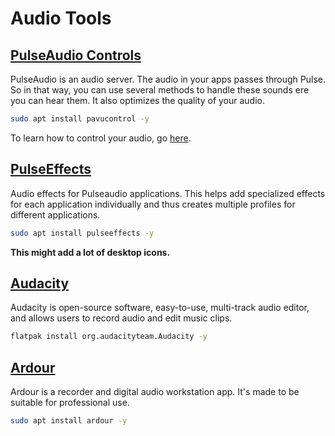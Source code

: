 # Audio Tools

## [PulseAudio Controls](https://www.freedesktop.org/wiki/Software/PulseAudio/)

PulseAudio is an audio server. The audio in your apps passes through Pulse. So in that way, you can use several methods to handle these sounds ere you can hear them. It also optimizes the quality of your audio.

```sh
sudo apt install pavucontrol -y
```

To learn how to control your audio, go [here](importanttweaks#controlling-audio-devices).

## [PulseEffects](https://github.com/wwmm/pulseeffects)

Audio effects for Pulseaudio applications. This helps add specialized effects for each application individually and thus creates multiple profiles for different applications.

```sh
sudo apt install pulseeffects -y
```

**This might add a lot of desktop icons.**

## [Audacity](https://www.audacityteam.org/)

Audacity is open-source software, easy-to-use, multi-track audio editor, and allows users to record audio and edit music clips.

```sh
flatpak install org.audacityteam.Audacity -y
```

## [Ardour](https://ardour.org/)

Ardour is a recorder and digital audio workstation app. It's made to be suitable for professional use.

```sh
sudo apt install ardour -y
```
